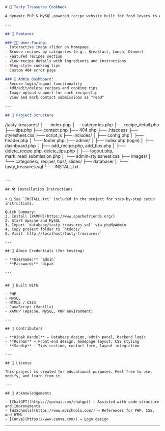 

```markdown
# 🍴 Tasty Treasures Cookbook

A dynamic PHP & MySQL-powered recipe website built for food lovers to explore categorized recipes, cooking tips, and featured meals. This project is an enhanced version of a previously built static site, now upgraded with database functionality, admin controls, and a modern responsive layout.

---

## 📌 Features

### 👨‍🍳 User-Facing:
- Interactive image slider on homepage
- Browse recipes by categories (e.g., Breakfast, Lunch, Dinner)
- Featured recipes section
- View recipe details with ingredients and instructions
- Blog-style cooking tips
- Custom 404 error page

### 🔐 Admin Dashboard:
- Secure login/logout functionality
- Add/edit/delete recipes and cooking tips
- Image upload support for each recipe/tip
- View and mark contact submissions as "read"

---

## 📁 Project Structure

```

/tasty-treasures/
├── index.php
├── categories.php
├── recipe\_detail.php
├── tips.php
├── contact.php
├── 404.php
├── .htaccess
├── stylesheet.css
├── script.js
├── includes/
│   ├── config.php
│   ├── header.php
│   └── footer.php
├── admin/
│   ├── index.php (login)
│   ├── dashboard.php
│   ├── add\_recipe.php, add\_tips.php
│   ├── delete\_recipe.php, delete\_tips.php
│   ├── logout.php, mark\_read\_submission.php
│   └── admin-stylesheet.css
├── images/
│   └── categories/, recipe/, tips/, slides/
├── database/
│   └── tasty\_treasures.sql
└── INSTALL.txt

```

---

## 🛠 Installation Instructions

> 📄 See `INSTALL.txt` included in the project for step-by-step setup instructions.

Quick Summary:
1. Install [XAMPP](https://www.apachefriends.org/)
2. Start Apache and MySQL
3. Import `database/tasty_treasures.sql` via phpMyAdmin
4. Copy project folder to `htdocs/`
5. Visit `http://localhost/tasty-treasures/`

---

## 🔑 Admin Credentials (for testing)

- **Username:** `admin`
- **Password:** `dipak`

---


## 🧠 Built With

- PHP
- MySQL
- HTML5 / CSS3
- JavaScript (Vanilla)
- XAMPP (Apache, MySQL, PHP environment)

---

## 👥 Contributors

- **Dipak Kandel** – Database design, admin panel, backend logic
- **Roshan** – Front-end design, homepage layout, CSS styling
- **Sandip** – Tips section, contact form, layout integration

---

## 📜 License

This project is created for educational purposes. Feel free to use, modify, and learn from it.

---

## 🙌 Acknowledgements

- [ChatGPT](https://openai.com/chatgpt) – Assisted with code structure and improvements
- [W3Schools](https://www.w3schools.com/) – References for PHP, CSS, and HTML
- [Canva](https://www.canva.com/) – Logo design

```

---
